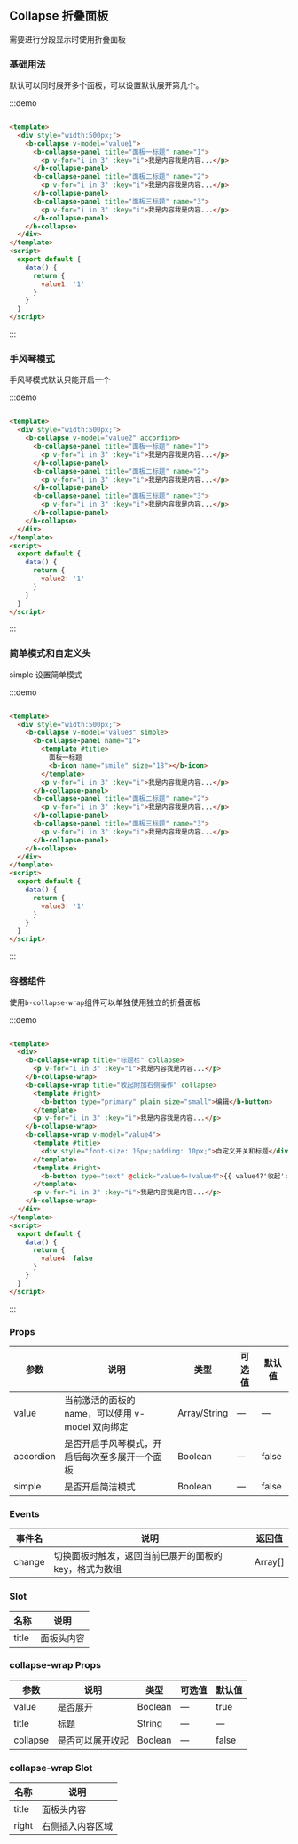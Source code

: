 ## Collapse 折叠面板

<div class="global-anchor">
  <b-anchor :scroll-offset="100">
    <b-anchor-link href="#ji-chu-yong-fa" title="基础用法"></b-anchor-link>
    <b-anchor-link href="#shou-feng-qin-mo-shi" title="手风琴模式"></b-anchor-link>
    <b-anchor-link href="#jian-dan-mo-shi-he-zi-ding-yi-tou" title="简单模式和自定义头"></b-anchor-link>
    <b-anchor-link href="#rong-qi-zu-jian" title="容器组件"></b-anchor-link>
    <b-anchor-link href="#props" title="Props"></b-anchor-link>
    <b-anchor-link href="#events" title="Events"></b-anchor-link>
    <b-anchor-link href="#slot" title="Slot"></b-anchor-link>
  </b-anchor>
</div>

需要进行分段显示时使用折叠面板

### 基础用法

默认可以同时展开多个面板，可以设置默认展开第几个。

:::demo

```html

<template>
  <div style="width:500px;">
    <b-collapse v-model="value1">
      <b-collapse-panel title="面板一标题" name="1">
        <p v-for="i in 3" :key="i">我是内容我是内容...</p>
      </b-collapse-panel>
      <b-collapse-panel title="面板二标题" name="2">
        <p v-for="i in 3" :key="i">我是内容我是内容...</p>
      </b-collapse-panel>
      <b-collapse-panel title="面板三标题" name="3">
        <p v-for="i in 3" :key="i">我是内容我是内容...</p>
      </b-collapse-panel>
    </b-collapse>
  </div>
</template>
<script>
  export default {
    data() {
      return {
        value1: '1'
      }
    }
  }
</script>
```

:::

### 手风琴模式

手风琴模式默认只能开启一个

:::demo

```html

<template>
  <div style="width:500px;">
    <b-collapse v-model="value2" accordion>
      <b-collapse-panel title="面板一标题" name="1">
        <p v-for="i in 3" :key="i">我是内容我是内容...</p>
      </b-collapse-panel>
      <b-collapse-panel title="面板二标题" name="2">
        <p v-for="i in 3" :key="i">我是内容我是内容...</p>
      </b-collapse-panel>
      <b-collapse-panel title="面板三标题" name="3">
        <p v-for="i in 3" :key="i">我是内容我是内容...</p>
      </b-collapse-panel>
    </b-collapse>
  </div>
</template>
<script>
  export default {
    data() {
      return {
        value2: '1'
      }
    }
  }
</script>
```

:::

### 简单模式和自定义头

simple 设置简单模式

:::demo

```html

<template>
  <div style="width:500px;">
    <b-collapse v-model="value3" simple>
      <b-collapse-panel name="1">
        <template #title>
          面板一标题
          <b-icon name="smile" size="18"></b-icon>
        </template>
        <p v-for="i in 3" :key="i">我是内容我是内容...</p>
      </b-collapse-panel>
      <b-collapse-panel title="面板二标题" name="2">
        <p v-for="i in 3" :key="i">我是内容我是内容...</p>
      </b-collapse-panel>
      <b-collapse-panel title="面板三标题" name="3">
        <p v-for="i in 3" :key="i">我是内容我是内容...</p>
      </b-collapse-panel>
    </b-collapse>
  </div>
</template>
<script>
  export default {
    data() {
      return {
        value3: '1'
      }
    }
  }
</script>
```

:::

### 容器组件

使用`b-collapse-wrap`组件可以单独使用独立的折叠面板

:::demo

```html

<template>
  <div>
    <b-collapse-wrap title="标题栏" collapse>
      <p v-for="i in 3" :key="i">我是内容我是内容...</p>
    </b-collapse-wrap>
    <b-collapse-wrap title="收起附加右侧操作" collapse>
      <template #right>
        <b-button type="primary" plain size="small">编辑</b-button>
      </template>
      <p v-for="i in 3" :key="i">我是内容我是内容...</p>
    </b-collapse-wrap>
    <b-collapse-wrap v-model="value4">
      <template #title>
        <div style="font-size: 16px;padding: 10px;">自定义开关和标题</div>
      </template>
      <template #right>
        <b-button type="text" @click="value4=!value4">{{ value4?'收起':'展开' }}</b-button>
      </template>
      <p v-for="i in 3" :key="i">我是内容我是内容...</p>
    </b-collapse-wrap>
  </div>
</template>
<script>
  export default {
    data() {
      return {
        value4: false
      }
    }
  }
</script>
```

:::

### Props

| 参数      | 说明    | 类型      | 可选值       | 默认值   |
|---------- |-------- |---------- |-------------  |-------- |
| value     | 当前激活的面板的 name，可以使用 v-model 双向绑定   | Array/String  |    —       |    —    |
| accordion     | 是否开启手风琴模式，开启后每次至多展开一个面板   | Boolean  |    —       |    false    |
| simple     | 是否开启简洁模式   | Boolean  |    —       |    false    |

### Events

| 事件名      | 说明    | 返回值      |
|---------- |-------- |---------- |
| change     | 切换面板时触发，返回当前已展开的面板的 key，格式为数组   | Array[]  |

### Slot

| 名称      | 说明    |
|---------- |-------- |
| title     | 面板头内容   |

### collapse-wrap Props

| 参数      | 说明    | 类型      | 可选值       | 默认值   |
|---------- |-------- |---------- |-------------  |-------- |
| value     | 是否展开   | Boolean  |    —       |   true    |
| title     | 标题   | String  |    —       |   —     |
| collapse  | 是否可以展开收起   | Boolean  |    —       |    false    |

### collapse-wrap Slot

| 名称      | 说明    |
|---------- |-------- |
| title     | 面板头内容   |
| right     | 右侧插入内容区域   |

